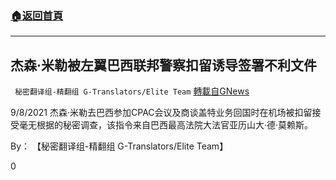 ###  [:house:返回首頁](https://github.com/ourhimalayas/txt)
---


## 杰森·米勒被左翼巴西联邦警察扣留诱导签署不利文件
` 秘密翻译组-精翻组 G-Translators/Elite Team` [轉載自GNews](https://gnews.org/zh-hans/1545836/)

9/8/2021 杰森·米勒去巴西参加CPAC会议及商谈盖特业务回国时在机场被扣留接受毫无根据的秘密调查，该指令来自巴西最高法院大法官亚历山大·德·莫赖斯。

By： 【秘密翻译组-精翻组 G-Translators/Elite Team】

0
